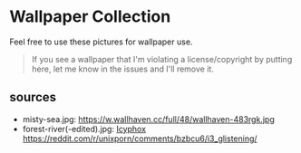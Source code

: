 Wallpaper Collection
====================

Feel free to use these pictures for wallpaper use.

> If you see a wallpaper that I'm violating a license/copyright by putting
> here, let me know in the issues and I'll remove it.

## sources

- misty-sea.jpg: https://w.wallhaven.cc/full/48/wallhaven-483rgk.jpg
- forest-river(-edited).jpg: [Icyphox](https://github.com/icyphox) https://reddit.com/r/unixporn/comments/bzbcu6/i3_glistening/
